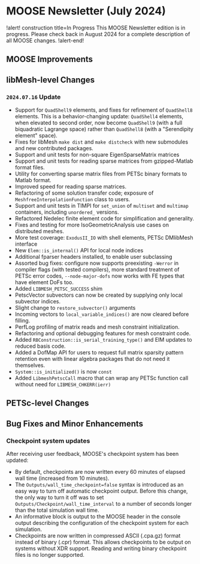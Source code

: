 # MOOSE Newsletter (July 2024)

!alert! construction title=In Progress
This MOOSE Newsletter edition is in progress. Please check back in August 2024
for a complete description of all MOOSE changes.
!alert-end!

## MOOSE Improvements

## libMesh-level Changes

### `2024.07.16` Update

- Support for `QuadShell9` elements, and fixes for refinement of
  `QuadShell8` elements.  This is a behavior-changing update:
  `QuadShell4` elements, when elevated to second order, now become
  `QuadShell9` (with a full biquadratic Lagrange space) rather than
  `QuadShell8` (with a "Serendipity element" space).
- Fixes for libMesh `make dist` and `make distcheck` with new
  submodules and new contributed packages.
- Support and unit tests for non-square EigenSparseMatrix matrices
- Support and unit tests for reading sparse matrices from
  gzipped-Matlab format files.
- Utility for converting sparse matrix files from PETSc binary formats
  to Matlab format.
- Improved speed for reading sparse matrices.
- Refactoring of some solution transfer code; exposure of
  `MeshfreeInterpolationFunction` class to users.
- Support and unit tests in TIMPI for `set_union` of `multiset` and
  `multimap` containers, including `unordered_` versions.
- Refactored Nedelec finite element code for simplification and
  generality.
- Fixes and testing for more IsoGeometricAnalysis use cases on
  distributed meshes.
- More test coverage: `ExodusII_IO` with shell elements, PETSc
  DMlibMesh interface
- New `Elem::is_internal()` API for local node indices
- Additional fparser headers installed, to enable user subclassing
- Assorted bug fixes: configure now supports preexisting `-Werror` in
  compiler flags (with tested compilers), more standard treatment of
  PETSc error codes, `--node-major-dofs` now works with FE types that
  have element DoFs too.
- Added `LIBMESH_PETSC_SUCCESS` shim
- PetscVector subvectors can now be created by supplying only local
  subvector indices.
- Slight change to `restore_subvector()` arguments
- Incoming vectors to `local_variable_indices()` are now cleared
  before filling.
- PerfLog profiling of matrix reads and mesh constraint
  initialization.
- Refactoring and optional debugging features for mesh constraint
  code.
- Added `RBConstruction::is_serial_training_type()` and EIM updates to
  reduced basis code.
- Added a DofMap API for users to request full matrix sparsity pattern
  retention even with linear algebra packages that do not need it
  themselves.
- `System::is_initialized()` is now `const`
- Added `LibmeshPetscCall` macro that can wrap any PETSc function call without need for `LIBMESH_CHKERR(ierr)`

## PETSc-level Changes

## Bug Fixes and Minor Enhancements

### Checkpoint system updates

After receiving user feedback, MOOSE's checkpoint system has been updated:

- By default, checkpoints are now written every 60 minutes of elapsed wall time (increased from 10 minutes).
- The `Outputs/wall_time_checkpoint=false` syntax is introduced as an easy way to turn off automatic checkpoint output. Before this change, the only way to turn it off was to set `Outputs/Checkpoint/wall_time_interval` to a number of seconds longer than the total simulation wall time.
- An informative block is output to the MOOSE header in the console output describing the configuration of the checkpoint system for each simulation.
- Checkpoints are now written in compressed ASCII (.cpa.gz) format instead of binary (.cpr) format. This allows checkpoints to be output on systems without XDR support. Reading and writing binary checkpoint files is no longer supported.
